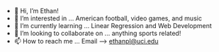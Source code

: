 - 👋 Hi, I’m Ethan!
- 👀 I’m interested in ... American football, video games, and music
- 🌱 I’m currently learning ... Linear Regression and Web Development
- 💞️ I’m looking to collaborate on ... anything sports related!
- 📫 How to reach me ... Email --> ethanpl@uci.edu

<!---
ELtrebolt/ELtrebolt is a ✨ special ✨ repository because its `README.md` (this file) appears on your GitHub profile.
You can click the Preview link to take a look at your changes.
--->
